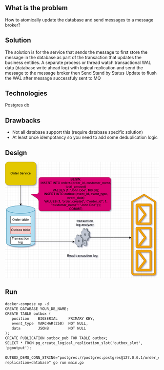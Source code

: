 ## What is the problem 
How to atomically update the database and send messages to a message broker?

## Solution
The solution is for the service that sends the message to first store the message in the database as part of the transaction that updates the business entities. A separate process or thread watch transactional WAL data (database write ahead log) with logical replication and send the message to the message broker then Send Stand by Status Update to flush the WAL after message successfuly sent to MQ

## Technologies
 Postgres db 

## Drawbacks
- Not all database support this (require database specific solution)
- At least once idempotancy so you need to add some deduplication logic

## Design
![Alt Text](outbox.png)

## Run 
```
docker-compose up -d
CREATE DATABASE YOUR_DB_NAME;
CREATE TABLE outbox (
   position    BIGSERIAL     PRIMARY KEY,
   event_type  VARCHAR(250)  NOT NULL,
   data        JSONB         NOT NULL
);
CREATE PUBLICATION outbox_pub FOR TABLE outbox;
SELECT * FROM pg_create_logical_replication_slot('outbox_slot', 'pgoutput');

OUTBOX_DEMO_CONN_STRING="postgres://postgres:postgres@127.0.0.1/order_service?replication=database" go run main.go
```
